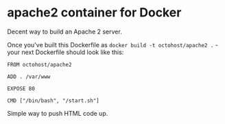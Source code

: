 apache2 container for Docker
========================

Decent way to build an Apache 2 server.

Once you've built this Dockerfile as `docker build -t octohost/apache2 .` - your next Dockerfile should look like this:

```
FROM octohost/apache2

ADD . /var/www

EXPOSE 80

CMD ["/bin/bash", "/start.sh"]
```

Simple way to push HTML code up.
